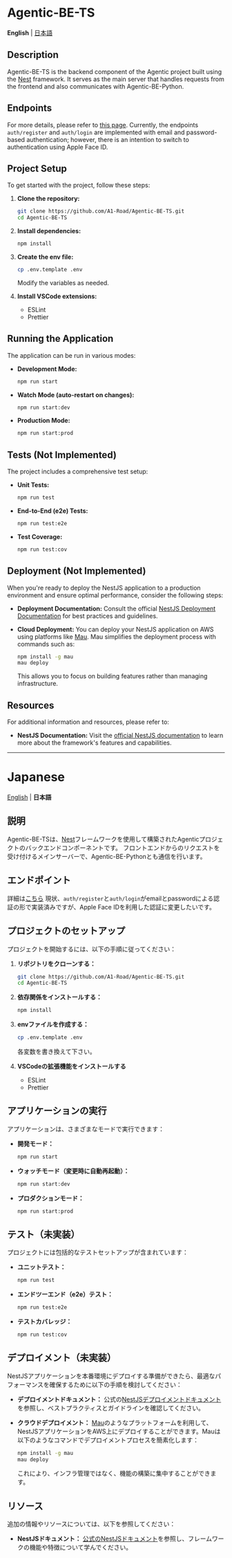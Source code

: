 # Agentic-BE-TS

**English** | [日本語](#japanese)

## Description

Agentic-BE-TS is the backend component of the Agentic project built using the [Nest](https://nestjs.com/) framework. It serves as the main server that handles requests from the frontend and also communicates with Agentic-BE-Python.

## Endpoints

For more details, please refer to [this page](https://cooperative-chive-de7.notion.site/API-Endpoints-1ab0382e4479809d9305df9cde8ed5ef?pvs=4). Currently, the endpoints `auth/register` and `auth/login` are implemented with email and password-based authentication; however, there is an intention to switch to authentication using Apple Face ID.

## Project Setup

To get started with the project, follow these steps:

1. **Clone the repository:**

   ```bash
   git clone https://github.com/A1-Road/Agentic-BE-TS.git
   cd Agentic-BE-TS
   ```

2. **Install dependencies:**

   ```bash
   npm install
   ```

3. **Create the env file:**

   ```bash
   cp .env.template .env
   ```

   Modify the variables as needed.

4. **Install VSCode extensions:**
   - ESLint
   - Prettier

## Running the Application

The application can be run in various modes:

- **Development Mode:**

  ```bash
  npm run start
  ```

- **Watch Mode (auto-restart on changes):**

  ```bash
  npm run start:dev
  ```

- **Production Mode:**

  ```bash
  npm run start:prod
  ```

## Tests (Not Implemented)

The project includes a comprehensive test setup:

- **Unit Tests:**

  ```bash
  npm run test
  ```

- **End-to-End (e2e) Tests:**

  ```bash
  npm run test:e2e
  ```

- **Test Coverage:**

  ```bash
  npm run test:cov
  ```

## Deployment (Not Implemented)

When you're ready to deploy the NestJS application to a production environment and ensure optimal performance, consider the following steps:

- **Deployment Documentation:** Consult the official [NestJS Deployment Documentation](https://docs.nestjs.com/recipes/deployment) for best practices and guidelines.

- **Cloud Deployment:** You can deploy your NestJS application on AWS using platforms like [Mau](https://mau.nestjs.com/). Mau simplifies the deployment process with commands such as:

  ```bash
  npm install -g mau
  mau deploy
  ```

  This allows you to focus on building features rather than managing infrastructure.

## Resources

For additional information and resources, please refer to:

- **NestJS Documentation:** Visit the [official NestJS documentation](https://docs.nestjs.com/) to learn more about the framework's features and capabilities.

---

# Japanese

[English](#agentic-be-ts) | **日本語**

## 説明

Agentic-BE-TSは、[Nest](https://nestjs.com/)フレームワークを使用して構築されたAgenticプロジェクトのバックエンドコンポーネントです。
フロントエンドからのリクエストを受け付けるメインサーバーで、Agentic-BE-Pythonとも通信を行います。

## エンドポイント

詳細は[こちら](https://cooperative-chive-de7.notion.site/API-Endpoints-1ab0382e4479809d9305df9cde8ed5ef?pvs=4)
現状、`auth/register`と`auth/login`がemailとpasswordによる認証の形で実装済みですが、Apple Face IDを利用した認証に変更したいです。

## プロジェクトのセットアップ

プロジェクトを開始するには、以下の手順に従ってください：

1. **リポジトリをクローンする：**

   ```bash
   git clone https://github.com/A1-Road/Agentic-BE-TS.git
   cd Agentic-BE-TS
   ```

2. **依存関係をインストールする：**

   ```bash
   npm install
   ```

3. **envファイルを作成する：**

   ```bash
   cp .env.template .env
   ```

   各変数を書き換えて下さい。

4. **VSCodeの拡張機能をインストールする**
   - ESLint
   - Prettier

## アプリケーションの実行

アプリケーションは、さまざまなモードで実行できます：

- **開発モード：**

  ```bash
  npm run start
  ```

- **ウォッチモード（変更時に自動再起動）：**

  ```bash
  npm run start:dev
  ```

- **プロダクションモード：**

  ```bash
  npm run start:prod
  ```

## テスト（未実装）

プロジェクトには包括的なテストセットアップが含まれています：

- **ユニットテスト：**

  ```bash
  npm run test
  ```

- **エンドツーエンド（e2e）テスト：**

  ```bash
  npm run test:e2e
  ```

- **テストカバレッジ：**

  ```bash
  npm run test:cov
  ```

## デプロイメント（未実装）

NestJSアプリケーションを本番環境にデプロイする準備ができたら、最適なパフォーマンスを確保するために以下の手順を検討してください：

- **デプロイメントドキュメント：** 公式の[NestJSデプロイメントドキュメント](https://docs.nestjs.com/recipes/deployment)を参照し、ベストプラクティスとガイドラインを確認してください。

- **クラウドデプロイメント：** [Mau](https://mau.nestjs.com/)のようなプラットフォームを利用して、NestJSアプリケーションをAWS上にデプロイすることができます。Mauは以下のようなコマンドでデプロイメントプロセスを簡素化します：

  ```bash
  npm install -g mau
  mau deploy
  ```

  これにより、インフラ管理ではなく、機能の構築に集中することができます。

## リソース

追加の情報やリソースについては、以下を参照してください：

- **NestJSドキュメント：** [公式のNestJSドキュメント](https://docs.nestjs.com/)を参照し、フレームワークの機能や特徴について学んでください。
